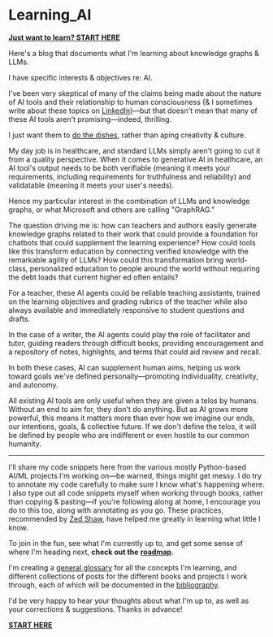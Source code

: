 # Learning_AI

[**Just want to learn? START HERE**](/roadmap.md)

Here's a blog that documents what I'm learning about knowledge graphs &amp; LLMs. 

I have specific interests & objectives re: AI.

I've been very skeptical of many of the claims being made about the nature of AI tools and their relationship to human consciousness (&amp; I sometimes write about these topics on [LinkedIn](https://www.linkedin.com/in/mjkaul/))—but that doesn't mean that many of these AI tools aren't promising—indeed, thrilling.

I just want them to [do the dishes](https://x.com/AuthorJMac/status/1773679197631701238), rather than aping creativity & culture.

My day job is in healthcare, and standard LLMs simply aren't going to cut it from a quality perspective. When it comes to generative AI in heatlhcare, an AI tool's output needs to be both verifiable (meaning it meets your requirements, including requirements for truthfulness and reliability) and validatable (meaning it meets your user's needs). 

Hence my particular interest in the combination of LLMs and knowledge graphs, or what Microsoft and others are calling "GraphRAG." 

The question driving me is: how can teachers and authors easily generate knowledge graphs related to their work that could provide a foundation for chatbots that could supplement the learning experience? How could tools like this transform education by connecting verified knowledge with the remarkable agility of LLMs? How could this transformation bring world-class, personalized education to people around the world without requiring the debt loads that current higher ed often entails?

For a teacher, these AI agents could be reliable teaching assistants, trained on the learning objectives and grading rubrics of the teacher while also always available and immediately responsive to student questions and drafts.

In the case of a writer, the AI agents could play the role of facilitator and tutor, guiding readers through difficult books, providing encouragement and a repository of notes, highlights, and terms that could aid review and recall. 

In both these cases, AI can supplement human aims, helping us work toward goals we've defined personally—promoting individuality, creativity, and autonomy.

All existing AI tools are only useful when they are given a telos by humans. Without an end to aim for, they don't do anything. But as AI grows more powerful, this means it matters more than ever how we imagine our ends, our intentions, goals, & collective future. If we don't define the telos, it will be defined by people who are indifferent or even hostile to our common humanity. 

-----

I'll share my code snippets here from the various mostly Python-based AI/ML projects I'm working on—be warned, things might get messy. I do try to annotate my code carefully to make sure I know what's happening where. I also type out all code snippets myself when working through books, rather than copying & pasting—if you're following along at home, I encourage you do to this too, along with annotating as you go. These practices, recommended by [Zed Shaw](https://learncodethehardway.com/), have helped me greatly in learning what little I know.

To join in the fun, see what I'm currently up to, and get some sense of where I'm heading next, **check out the** [**roadmap**](/roadmap.md).

I'm creating a [general glossary](/glossary.md) for all the concepts I'm learning, and different collections of posts for the different books and projects I work through, each of which will be documented in the [bibliography](/bibliography.md).

I'd be very happy to hear your thoughts about what I'm up to, as well as your corrections & suggestions. Thanks in advance!

[**START HERE**](/roadmap.md)